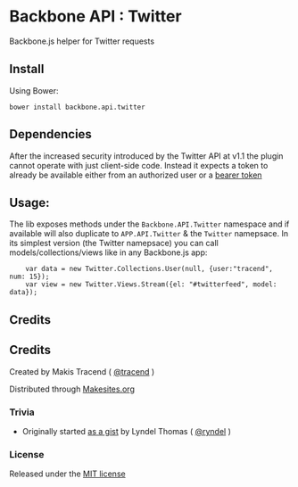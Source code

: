 # Backbone API : Twitter

Backbone.js helper for Twitter requests


## Install

Using Bower:
```
bower install backbone.api.twitter
```

## Dependencies

After the increased security introduced by the Twitter API at v1.1 the plugin cannot operate with just client-side code. Instead it expects a token to already be available either from an authorized user or a [bearer token](https://dev.twitter.com/docs/api/1.1/post/oauth2/token)


## Usage:

The lib exposes methods under the ```Backbone.API.Twitter``` namespace and if available will also duplicate to ```APP.API.Twitter``` & the ```Twitter``` namepsace. In its simplest version (the Twitter namepsace) you can call models/collections/views like in any Backbone.js app:

```
	var data = new Twitter.Collections.User(null, {user:"tracend", num: 15});
	var view = new Twitter.Views.Stream({el: "#twitterfeed", model: data});
```


## Credits

## Credits

Created by Makis Tracend ( [@tracend](http://github.com/tracend) )

Distributed through [Makesites.org](http://makesites.org)

### Trivia

* Originally started [as a gist](https://gist.github.com/ryndel/3886851) by Lyndel Thomas ( [@ryndel](http://github.com/ryndel) )

### License

Released under the [MIT license](http://makesites.org/licenses/MIT)
